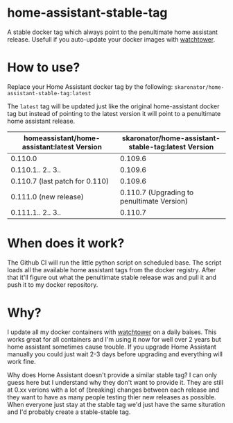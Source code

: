 # home-assistant-stable-tag
A stable docker tag which always point to the penultimate home assistant release. Usefull if you auto-update your docker images with [watchtower](https://github.com/containrrr/watchtower).


# How to use?

Replace your Home Assistant docker tag by the following: `skaronator/home-assistant-stable-tag:latest`

The `latest` tag will be updated just like the original home-assistant docker tag but instead of pointing to the latest version it will point to a penultimate home assistant release.

| homeassistant/home-assistant:latest Version | skaronator/home-assistant-stable-tag:latest Version |
|---------------------------------------------|-----------------------------------------------------|
| 0.110.0                                     | 0.109.6                                             |
| 0.110.1.. 2.. 3..                           | 0.109.6                                             |
| 0.110.7 (last patch for 0.110)              | 0.109.6                                             |
| 0.111.0 (new release)                       | 0.110.7 (Upgrading to penultimate Version)          |
| 0.111.1.. 2.. 3..                           | 0.110.7                                             |

# When does it work?

The Github CI will run the little python script on scheduled base. The script loads all the available home assistant tags from the docker registry. After that it'll figure out what the penultimate stable release was and pull it and push it to my docker repository.

# Why?

I update all my docker containers with [watchtower](https://github.com/containrrr/watchtower) on a daily baises. This works great for all containers and I'm using it now for well over 2 years but home assistant sometimes cause trouble. If you upgrade Home Assistant manually you could just wait 2-3 days before upgrading and everything will work fine.

Why does Home Assistant doesn't provide a similar stable tag? I can only guess here but I understand why they don't want to provide it. They are still at 0.xx verions with a lot of (breaking) changes between each release and they want to have as many people testing thier new releases as possible. When everyone just stay at the stable tag we'd just have the same situration and I'd probably create a stable-stable tag.

